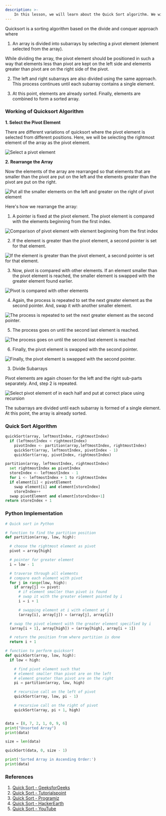 ```yaml
---
description: >-
    In this lesson, we will learn about the Quick Sort algorithm. We will also learn how to implement it in Python.
---
```


Quicksort is a sorting algorithm based on the divide and conquer approach where

1. An array is divided into subarrays by selecting a pivot element (element selected from the array).

While dividing the array, the pivot element should be positioned in such a way that elements less than pivot are kept on the left side and elements greater than pivot are on the right side of the pivot.

2. The left and right subarrays are also divided using the same approach. This process continues until each subarray contains a single element.

3. At this point, elements are already sorted. Finally, elements are combined to form a sorted array.

### Working of Quicksort Algorithm
**1. Select the Pivot Element**

There are different variations of quicksort where the pivot element is selected from different positions. Here, we will be selecting the rightmost element of the array as the pivot element.

![Select a pivot element](https://cdn.programiz.com/cdn/farfuture/7qpYqe1UtqYbKzIBY_W8ljqkUz9iS6jZGobim6LDhtM/mtime:1582112622/sites/tutorial2program/files/quick-sort-0.1_0.png)

**2. Rearrange the Array**

Now the elements of the array are rearranged so that elements that are smaller than the pivot are put on the left and the elements greater than the pivot are put on the right.

![Put all the smaller elements on the left and greater on the right of pivot element ](https://cdn.programiz.com/cdn/farfuture/1Xn_e4xeHQjOsXExVhTgVbggPgpMk9WV4Z8gxmZgdyg/mtime:1582112622/sites/tutorial2program/files/quick-sort-0.2_0.png)

Here's how we rearrange the array:

1. A pointer is fixed at the pivot element. The pivot element is compared with the elements beginning from the first index.

![Comparison of pivot element with element beginning from the first index](https://cdn.programiz.com/cdn/farfuture/zaN86RZ0WfV0PhWpWDhis-f9lWlfgKJt_liYoGjZAIk/mtime:1617189498/sites/tutorial2program/files/quick-sort-partition-first-step.png)

2. If the element is greater than the pivot element, a second pointer is set for that element.

![If the element is greater than the pivot element, a second pointer is set for that element.](https://cdn.programiz.com/cdn/farfuture/RzFeResnC88JRu9IFh2YqUKZMXltQ51EeiioINCMcEA/mtime:1617189487/sites/tutorial2program/files/quick-sort-partition-second-step.png)

3. Now, pivot is compared with other elements. If an element smaller than the pivot element is reached, the smaller element is swapped with the greater element found earlier.

![Pivot is compared with other elements](https://cdn.programiz.com/cdn/farfuture/QA-TsXFkcz3cNyJikcbIWxepFVDu8ntl220KzlG8zdw/mtime:1617189492/sites/tutorial2program/files/quick-sort-partition-third-step.png)

4. Again, the process is repeated to set the next greater element as the second pointer. And, swap it with another smaller element.

![The process is repeated to set the next greater element as the second pointer.](https://cdn.programiz.com/cdn/farfuture/tMmdAbX5gev9K20XI1kzQ3n932vSjnN1MszZouHV7Yc/mtime:1617189469/sites/tutorial2program/files/quick-sort-partition-fourth-step.png)

5. The process goes on until the second last element is reached.

![The process goes on until the second last element is reached](https://cdn.programiz.com/cdn/farfuture/MNYV977xf4N3cgCpAtkB1KDyPqyG9OvlKSkHSdd0kys/mtime:1617189475/sites/tutorial2program/files/quick-sort-partition-fifth-step.png)

6. Finally, the pivot element is swapped with the second pointer.

![Finally, the pivot element is swapped with the second pointer.
](https://cdn.programiz.com/cdn/farfuture/lAMcHRRzL8TJEh7bjY3rAufTTy3y5-o4Nt0z5L1AB8A/mtime:1617189481/sites/tutorial2program/files/quick-sort-partition-sixth-step.png)

3. Divide Subarrays

Pivot elements are again chosen for the left and the right sub-parts separately. And, step 2 is repeated.

![Select pivot element of in each half and put at correct place using recursion](https://cdn.programiz.com/cdn/farfuture/dK3pGyiHqFZOYklwABPBZ4zq_VZU1dMWBIbWhHJ-Rgw/mtime:1617189464/sites/tutorial2program/files/quick-sort_1.png)

The subarrays are divided until each subarray is formed of a single element. At this point, the array is already sorted.

### Quick Sort Algorithm

```python
quickSort(array, leftmostIndex, rightmostIndex)
  if (leftmostIndex < rightmostIndex)
    pivotIndex <- partition(array,leftmostIndex, rightmostIndex)
    quickSort(array, leftmostIndex, pivotIndex - 1)
    quickSort(array, pivotIndex, rightmostIndex)

partition(array, leftmostIndex, rightmostIndex)
  set rightmostIndex as pivotIndex
  storeIndex <- leftmostIndex - 1
  for i <- leftmostIndex + 1 to rightmostIndex
  if element[i] < pivotElement
    swap element[i] and element[storeIndex]
    storeIndex++
  swap pivotElement and element[storeIndex+1]
return storeIndex + 1
```

### Python Implementation

```python
# Quick sort in Python

# function to find the partition position
def partition(array, low, high):

  # choose the rightmost element as pivot
  pivot = array[high]

  # pointer for greater element
  i = low - 1

  # traverse through all elements
  # compare each element with pivot
  for j in range(low, high):
    if array[j] <= pivot:
      # if element smaller than pivot is found
      # swap it with the greater element pointed by i
      i = i + 1

      # swapping element at i with element at j
      (array[i], array[j]) = (array[j], array[i])

  # swap the pivot element with the greater element specified by i
  (array[i + 1], array[high]) = (array[high], array[i + 1])

  # return the position from where partition is done
  return i + 1

# function to perform quicksort
def quickSort(array, low, high):
  if low < high:

    # find pivot element such that
    # element smaller than pivot are on the left
    # element greater than pivot are on the right
    pi = partition(array, low, high)

    # recursive call on the left of pivot
    quickSort(array, low, pi - 1)

    # recursive call on the right of pivot
    quickSort(array, pi + 1, high)


data = [8, 7, 2, 1, 0, 9, 6]
print("Unsorted Array")
print(data)

size = len(data)

quickSort(data, 0, size - 1)

print('Sorted Array in Ascending Order:')
print(data)
```


### References

1. [Quick Sort - GeeksforGeeks](https://www.geeksforgeeks.org/quick-sort/)
2. [Quick Sort - Tutorialspoint](https://www.tutorialspoint.com/data_structures_algorithms/quick_sort_algorithm.htm)
3. [Quick Sort - Programiz](https://www.programiz.com/dsa/quick-sort)
4. [Quick Sort - HackerEarth](https://www.hackerearth.com/practice/algorithms/sorting/quick-sort/tutorial/)
5. [Quick Sort - YouTube](https://www.youtube.com/watch?v=SLauY6PpjW4)